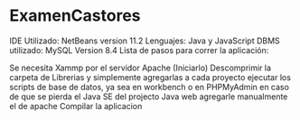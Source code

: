 # ExamenCastores

IDE Utilizado: NetBeans version 11.2
Lenguajes: Java y JavaScript
DBMS utilizado: MySQL Version 8.4
Lista de pasos para correr la aplicación:

Se necesita Xammp por el servidor Apache (Iniciarlo)
Descomprimir la carpeta de Librerias y simplemente agregarlas a cada proyecto
ejecutar los scripts de base de datos, ya sea en workbench o en PHPMyAdmin
en caso de que se pierda el Java SE del projecto Java web agregarle manualmente el de apache
Compilar la aplicacion
